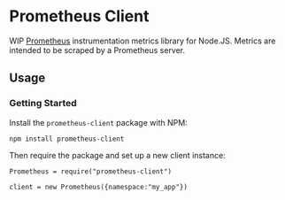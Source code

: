 # Prometheus Client

WIP [Prometheus](http://prometheus.io) instrumentation metrics library for
Node.JS. Metrics are intended to be scraped by a Prometheus server.

## Usage

### Getting Started

Install the `prometheus-client` package with NPM:

    npm install prometheus-client

Then require the package and set up a new client instance:

    Prometheus = require("prometheus-client")

    client = new Prometheus({namespace:"my_app"})

